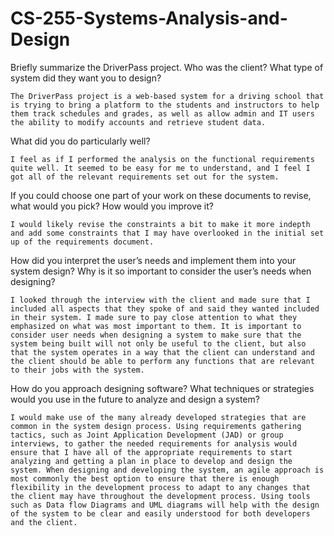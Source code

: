 # CS-255-Systems-Analysis-and-Design

Briefly summarize the DriverPass project. Who was the client? What type of system did they want you to design?

```The DriverPass project is a web-based system for a driving school that is trying to bring a platform to the students and instructors to help them track schedules and grades, as well as allow admin and IT users the ability to modify accounts and retrieve student data.```
    
What did you do particularly well?

```I feel as if I performed the analysis on the functional requirements quite well. It seemed to be easy for me to understand, and I feel I got all of the relevant requirements set out for the system.```
    
If you could choose one part of your work on these documents to revise, what would you pick? How would you improve it?

```I would likely revise the constraints a bit to make it more indepth and add some constraints that I may have overlooked in the initial set up of the requirements document.```
    
How did you interpret the user’s needs and implement them into your system design? Why is it so important to consider the user’s needs when designing?

```I looked through the interview with the client and made sure that I included all aspects that they spoke of and said they wanted included in their system. I made sure to pay close attention to what they emphasized on what was most important to them. It is important to consider user needs when designing a system to make sure that the system being built will not only be useful to the client, but also that the system operates in a way that the client can understand and the client should be able to perform any functions that are relevant to their jobs with the system.```
    
How do you approach designing software? What techniques or strategies would you use in the future to analyze and design a system?

```I would make use of the many already developed strategies that are common in the system design process. Using requirements gathering tactics, such as Joint Application Development (JAD) or group interviews, to gather the needed requirements for analysis would ensure that I have all of the appropriate requirements to start analyzing and getting a plan in place to develop and design the system. When designing and developing the system, an agile approach is most commonly the best option to ensure that there is enough flexibility in the development process to adapt to any changes that the client may have throughout the development process. Using tools such as Data flow Diagrams and UML diagrams will help with the design of the system to be clear and easily understood for both developers and the client.```
